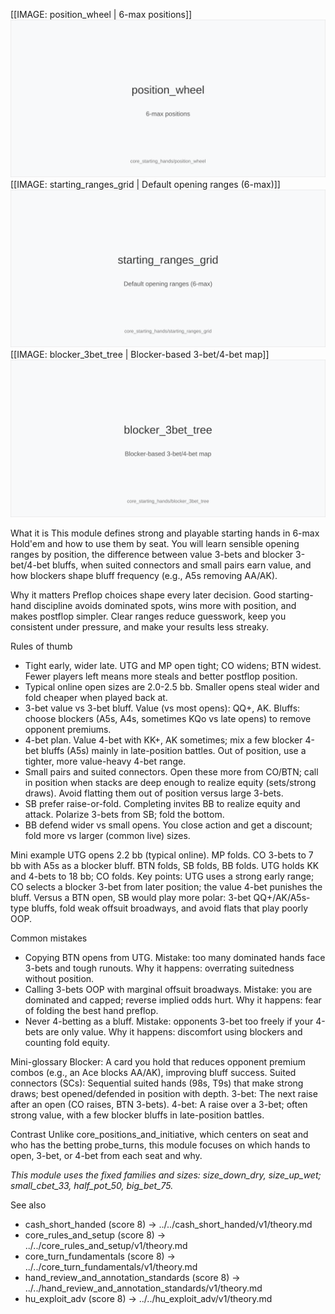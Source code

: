 [[IMAGE: position_wheel | 6-max positions]]
![6-max positions](images/position_wheel.svg)
[[IMAGE: starting_ranges_grid | Default opening ranges (6-max)]]
![Default opening ranges (6-max)](images/starting_ranges_grid.svg)
[[IMAGE: blocker_3bet_tree | Blocker-based 3-bet/4-bet map]]
![Blocker-based 3-bet/4-bet map](images/blocker_3bet_tree.svg)

What it is
This module defines strong and playable starting hands in 6-max Hold'em and how to use them by seat. You will learn sensible opening ranges by position, the difference between value 3-bets and blocker 3-bet/4-bet bluffs, when suited connectors and small pairs earn value, and how blockers shape bluff frequency (e.g., A5s removing AA/AK).

Why it matters
Preflop choices shape every later decision. Good starting-hand discipline avoids dominated spots, wins more with position, and makes postflop simpler. Clear ranges reduce guesswork, keep you consistent under pressure, and make your results less streaky.

Rules of thumb
- Tight early, wider late. UTG and MP open tight; CO widens; BTN widest. Fewer players left means more steals and better postflop position.
- Typical online open sizes are 2.0-2.5 bb. Smaller opens steal wider and fold cheaper when played back at.
- 3-bet value vs 3-bet bluff. Value (vs most opens): QQ+, AK. Bluffs: choose blockers (A5s, A4s, sometimes KQo vs late opens) to remove opponent premiums.
- 4-bet plan. Value 4-bet with KK+, AK sometimes; mix a few blocker 4-bet bluffs (A5s) mainly in late-position battles. Out of position, use a tighter, more value-heavy 4-bet range.
- Small pairs and suited connectors. Open these more from CO/BTN; call in position when stacks are deep enough to realize equity (sets/strong draws). Avoid flatting them out of position versus large 3-bets.
- SB prefer raise-or-fold. Completing invites BB to realize equity and attack. Polarize 3-bets from SB; fold the bottom.
- BB defend wider vs small opens. You close action and get a discount; fold more vs larger (common live) sizes.

Mini example
UTG opens 2.2 bb (typical online). MP folds. CO 3-bets to 7 bb with A5s as a blocker bluff. BTN folds, SB folds, BB folds. UTG holds KK and 4-bets to 18 bb; CO folds. Key points: UTG uses a strong early range; CO selects a blocker 3-bet from later position; the value 4-bet punishes the bluff. Versus a BTN open, SB would play more polar: 3-bet QQ+/AK/A5s-type bluffs, fold weak offsuit broadways, and avoid flats that play poorly OOP.

Common mistakes
- Copying BTN opens from UTG. Mistake: too many dominated hands face 3-bets and tough runouts. Why it happens: overrating suitedness without position.
- Calling 3-bets OOP with marginal offsuit broadways. Mistake: you are dominated and capped; reverse implied odds hurt. Why it happens: fear of folding the best hand preflop.
- Never 4-betting as a bluff. Mistake: opponents 3-bet too freely if your 4-bets are only value. Why it happens: discomfort using blockers and counting fold equity.

Mini-glossary
Blocker: A card you hold that reduces opponent premium combos (e.g., an Ace blocks AA/AK), improving bluff success.
Suited connectors (SCs): Sequential suited hands (98s, T9s) that make strong draws; best opened/defended in position with depth.
3-bet: The next raise after an open (CO raises, BTN 3-bets).
4-bet: A raise over a 3-bet; often strong value, with a few blocker bluffs in late-position battles.

Contrast
Unlike core_positions_and_initiative, which centers on seat and who has the betting probe_turns, this module focuses on which hands to open, 3-bet, or 4-bet from each seat and why.

_This module uses the fixed families and sizes: size_down_dry, size_up_wet; small_cbet_33, half_pot_50, big_bet_75._

See also
- cash_short_handed (score 8) -> ../../cash_short_handed/v1/theory.md
- core_rules_and_setup (score 8) -> ../../core_rules_and_setup/v1/theory.md
- core_turn_fundamentals (score 8) -> ../../core_turn_fundamentals/v1/theory.md
- hand_review_and_annotation_standards (score 8) -> ../../hand_review_and_annotation_standards/v1/theory.md
- hu_exploit_adv (score 8) -> ../../hu_exploit_adv/v1/theory.md
